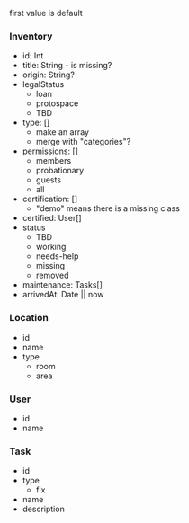 first value is default

### Inventory
- id: Int 
- title: String - is missing?
- origin: String?
- legalStatus
    - loan
    - protospace
    - TBD
- type: []
  - make an array
  - merge with "categories"?
- permissions: []
  - members
  - probationary
  - guests
  - all
- certification: []
  - "demo" means there is a missing class
- certified: User[] 
- status
  - TBD
  - working
  - needs-help
  - missing
  - removed
- maintenance: Tasks[]
- arrivedAt: Date || now

### Location
- id
- name
- type
  - room
  - area

### User
- id
- name

### Task
- id
- type
  - fix
- name
- description